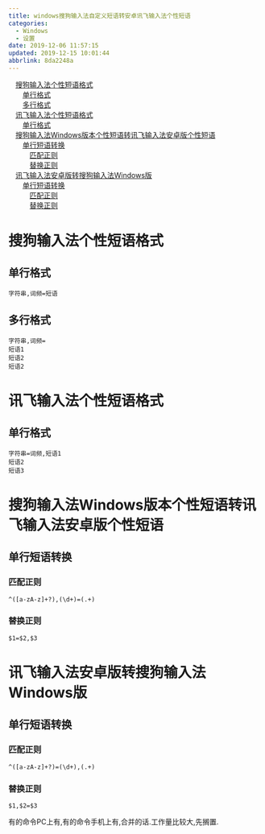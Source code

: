 ```yaml
---
title: windows搜狗输入法自定义短语转安卓讯飞输入法个性短语
categories: 
  - Windows
  - 设置
date: 2019-12-06 11:57:15
updated: 2019-12-15 10:01:44
abbrlink: 8da2248a
---
```

<div id='my_toc'><a href="/blog/8da2248a/#搜狗输入法个性短语格式" class="header_1">搜狗输入法个性短语格式</a><br><a href="/blog/8da2248a/#单行格式" class="header_2">单行格式</a><br><a href="/blog/8da2248a/#多行格式" class="header_2">多行格式</a><br><a href="/blog/8da2248a/#讯飞输入法个性短语格式" class="header_1">讯飞输入法个性短语格式</a><br><a href="/blog/8da2248a/#单行格式" class="header_2">单行格式</a><br><a href="/blog/8da2248a/#搜狗输入法Windows版本个性短语转讯飞输入法安卓版个性短语" class="header_1">搜狗输入法Windows版本个性短语转讯飞输入法安卓版个性短语</a><br><a href="/blog/8da2248a/#单行短语转换" class="header_2">单行短语转换</a><br><a href="/blog/8da2248a/#匹配正则" class="header_3">匹配正则</a><br><a href="/blog/8da2248a/#替换正则" class="header_3">替换正则</a><br><a href="/blog/8da2248a/#讯飞输入法安卓版转搜狗输入法Windows版" class="header_1">讯飞输入法安卓版转搜狗输入法Windows版</a><br><a href="/blog/8da2248a/#单行短语转换" class="header_2">单行短语转换</a><br><a href="/blog/8da2248a/#匹配正则" class="header_3">匹配正则</a><br><a href="/blog/8da2248a/#替换正则" class="header_3">替换正则</a><br></div>
<style>
    .header_1{
        margin-left: 1em;
    }
    .header_2{
        margin-left: 2em;
    }
    .header_3{
        margin-left: 3em;
    }
    .header_4{
        margin-left: 4em;
    }
    .header_5{
        margin-left: 5em;
    }
    .header_6{
        margin-left: 6em;
    }
</style>
<!--more-->
<script>if (navigator.platform.search('arm')==-1){document.getElementById('my_toc').style.display = 'none';}
var e,p = document.getElementsByTagName('p');while (p.length>0) {e = p[0];e.parentElement.removeChild(e);}
</script>

<!--end-->
# 搜狗输入法个性短语格式
## 单行格式
```
字符串,词频=短语
```
## 多行格式
```
字符串,词频=
短语1
短语2
短语2
```
# 讯飞输入法个性短语格式
## 单行格式
```
字符串=词频,短语1
短语2
短语3
```
# 搜狗输入法Windows版本个性短语转讯飞输入法安卓版个性短语
## 单行短语转换
### 匹配正则
```
^([a-zA-z]+?),(\d+)=(.+)
```
### 替换正则
```
$1=$2,$3
```

# 讯飞输入法安卓版转搜狗输入法Windows版
## 单行短语转换
### 匹配正则
```
^([a-zA-z]+?)=(\d+),(.+)
```
### 替换正则
```
$1,$2=$3
```
有的命令PC上有,有的命令手机上有,合并的话.工作量比较大,先搁置.

